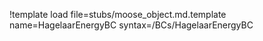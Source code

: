 !template load file=stubs/moose_object.md.template name=HagelaarEnergyBC syntax=/BCs/HagelaarEnergyBC